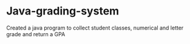 # Java-grading-system
Created a java program to collect student classes, numerical and letter grade and return a GPA
